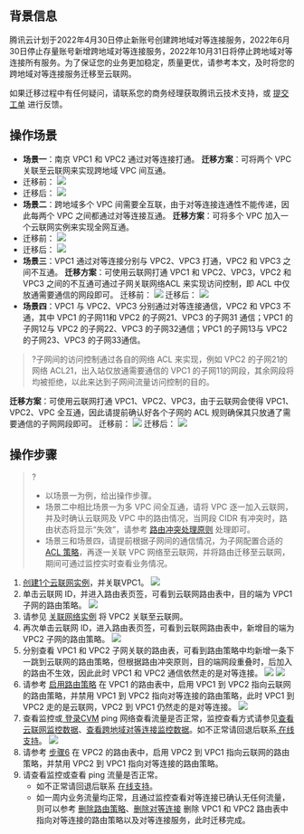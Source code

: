 ## 背景信息
腾讯云计划于2022年4月30日停止新账号创建跨地域对等连接服务，2022年6月30日停止存量账号新增跨地域对等连接服务，2022年10月31日将停止跨地域对等连接所有服务。为了保证您的业务更加稳定，质量更优，请参考本文，及时将您的跨地域对等连接服务迁移至云联网。

如果迁移过程中有任何疑问，请联系您的商务经理获取腾讯云技术支持，或 [提交工单](https://console.cloud.tencent.com/workorder/category) 进行反馈。
## 操作场景
+ **场景一**：南京 VPC1 和 VPC2 通过对等连接打通。
**迁移方案**：可将两个 VPC 关联至云联网来实现跨地域 VPC 间互通。
 + 迁移前：
![](https://qcloudimg.tencent-cloud.cn/raw/e5de03bd8ef8117eb361b61096ce12f7.png)
 + 迁移后：
![](https://qcloudimg.tencent-cloud.cn/raw/526540fbf8f3f48a9f29ad6957ea2f3e.png)
+ **场景二**：跨地域多个 VPC 间需要全互联，由于对等连接连通性不能传递，因此每两个 VPC 之间都通过对等连接互通。
 **迁移方案**：可将多个 VPC 加入一个云联网实例来实现全网互通。
 + 迁移前：
![](https://qcloudimg.tencent-cloud.cn/raw/603d7cccc595666960af21d59d7e9d77.png)
 + 迁移后：
![](https://qcloudimg.tencent-cloud.cn/raw/e37dea0447ab9d0c9e97ebccb16b29b0.png)
+ **场景三**：VPC1 通过对等连接分别与 VPC2、VPC3 打通，VPC2 和 VPC3 之间不互通。
  **迁移方案**：可使用云联网打通 VPC1 和 VPC2、VPC3，VPC2 和 VPC3 之间的不互通可通过子网关联网络ACL 来实现访问控制，即 ACL 中仅放通需要通信的网段即可。
	迁移前：
	![](https://qcloudimg.tencent-cloud.cn/raw/028d1f8c79caf9325bc0a8c92da10f5d.png)
	迁移后：
	![](https://qcloudimg.tencent-cloud.cn/raw/ad50a87a987b054cf27562a826a9379d.png)
+ **场景四**：VPC1 与 VPC2、VPC3 分别通过对等连接通信，VPC2 和 VPC3 不通，其中 VPC1 的子网11和 VPC2 的子网21、VPC3 的子网31 通信；VPC1 的子网12与 VPC2 的子网22、VPC3 的子网32通信；VPC1 的子网13与 VPC2 的子网23、VPC3 的子网33通信。
>?子网间的访问控制通过各自的网络 ACL 来实现，例如 VPC2 的子网21的网络 ACL21，出入站仅放通需要通信的 VPC1 的子网11的网段，其余网段将均被拒绝，以此来达到子网间流量访问控制的目的。
>
**迁移方案**：可使用云联网打通 VPC1、VPC2、VPC3，由于云联网会使得 VPC1、VPC2、VPC 全互通，因此请提前确认好各个子网的 ACL 规则确保其只放通了需要通信的子网网段即可。
	 迁移前：
	 ![](https://qcloudimg.tencent-cloud.cn/raw/a5a61035bfdf110555ce8a9884f1bacb.png)
	 迁移后：
	 ![](https://qcloudimg.tencent-cloud.cn/raw/007ea30087efb9ee4db6185d24c54e11.png)

## 操作步骤
>?
>+ 以场景一为例，给出操作步骤。
>+ 场景二中相比场景一为多 VPC 间全互通，请将 VPC 逐一加入云联网，并及时确认云联网及 VPC 中的路由情况，当网段 CIDR 有冲突时，路由状态将显示“失效”，请参考 [路由冲突处理原则](https://cloud.tencent.com/document/product/877/18854#lyct) 处理即可。
>+ 场景三和场景四，请提前根据子网间的通信情况，为子网配置合适的 [ACL 策略](https://cloud.tencent.com/document/product/215/36727)，再逐一关联 VPC 网络至云联网，并将路由迁移至云联网，期间可通过监控实时查看业务情况。
>
1. [创建1个云联网实例](https://cloud.tencent.com/document/product/877/18752)，并关联VPC1。
 ![](https://qcloudimg.tencent-cloud.cn/raw/83b11e969f8309f101499e528ba7ce62.png)
2. 单击云联网 ID，并进入路由表页签，可看到云联网路由表中，目的端为 VPC1 子网的路由策略。
![](https://qcloudimg.tencent-cloud.cn/raw/44e7be2fcb8c27e3a7fd6d5dde42b4ba.png)
3. 请参见 [关联网络实例](https://cloud.tencent.com/document/product/877/18747) 将 VPC2 关联至云联网。
4. 再次单击云联网 ID，进入路由表页签，可看到云联网路由表中，新增目的端为 VPC2 子网的路由策略。
    ![](https://qcloudimg.tencent-cloud.cn/raw/4d5860c1bd45b14e6864fafb747a38f3.png)
5. 分别查看 VPC1 和 VPC2 子网关联的路由表，可看到路由策略中均新增一条下一跳到云联网的路由策略，但根据路由冲突原则，目的端网段重叠时，后加入的路由不生效，因此此时 VPC1 和 VPC2 通信依然走的是对等连接。
 ![](https://qcloudimg.tencent-cloud.cn/raw/a0c345c403ed77d2a3fc4e8351acfed2.png)
![](https://qcloudimg.tencent-cloud.cn/raw/8081e9e5b5540a4c220569ae5017ec01.png)
6. <span id="step6">请参考 [启用路由策略](https://cloud.tencent.com/document/product/215/53587#.E5.90.AF.E7.94.A8.2F.E7.A6.81.E7.94.A8.E8.B7.AF.E7.94.B1.E7.AD.96.E7.95.A5) 在 VPC1 的路由表中，启用 VPC1 到 VPC2 指向云联网的路由策略，并禁用 VPC1 到 VPC2 指向对等连接的路由策略，此时 VPC1 到 VPC2 走的是云联网，VPC2 到 VPC1 仍然走的是对等连接。
  ![](https://qcloudimg.tencent-cloud.cn/raw/aeb20b566d225898d41a720ef4c6e765.png)
7. 查看监控或[ 登录CVM](https://cloud.tencent.com/document/product/213/5436) ping 网络查看流量是否正常，监控查看方式请参见[查看云联网监控数据](https://cloud.tencent.com/document/product/877/18755)、[查看跨地域对等连接监控数据](https://cloud.tencent.com/document/product/553/18842)。如不正常请回退后联系[ 在线支持](https://cloud.tencent.com/online-service)。
    ![](https://qcloudimg.tencent-cloud.cn/raw/0b107fad18337e7359249f53939ad706.png)
8. 请参考 <a href ="#step6">步骤6</a> 在 VPC2 的路由表中，启用 VPC2 到 VPC1 指向云联网的路由策略，并禁用 VPC2 到 VPC1 指向对等连接的路由策略。
9. 请查看监控或查看 ping 流量是否正常。
    + 如不正常请回退后联系 [在线支持](https://cloud.tencent.com/online-service)。
    + 如一周内业务流量均正常，且通过监控查看对等连接已确认无任何流量，则可以参考 [删除路由策略](https://cloud.tencent.com/document/product/215/53587#.E5.88.A0.E9.99.A4.E8.B7.AF.E7.94.B1.E7.AD.96.E7.95.A5)、[删除对等连接](https://cloud.tencent.com/document/product/553/18848) 删除 VPC1 和 VPC2 路由表中指向对等连接的路由策略以及对等连接服务，此时迁移完成。
    
